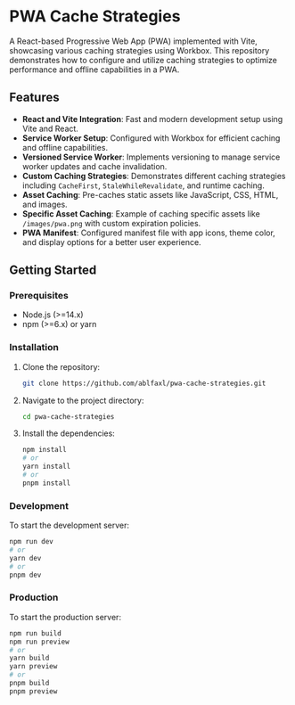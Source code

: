 # PWA Cache Strategies

A React-based Progressive Web App (PWA) implemented with Vite, showcasing various caching strategies using Workbox. This repository demonstrates how to configure and utilize caching strategies to optimize performance and offline capabilities in a PWA.

## Features

- **React and Vite Integration**: Fast and modern development setup using Vite and React.
- **Service Worker Setup**: Configured with Workbox for efficient caching and offline capabilities.
- **Versioned Service Worker**: Implements versioning to manage service worker updates and cache invalidation.
- **Custom Caching Strategies**: Demonstrates different caching strategies including `CacheFirst`, `StaleWhileRevalidate`, and runtime caching.
- **Asset Caching**: Pre-caches static assets like JavaScript, CSS, HTML, and images.
- **Specific Asset Caching**: Example of caching specific assets like `/images/pwa.png` with custom expiration policies.
- **PWA Manifest**: Configured manifest file with app icons, theme color, and display options for a better user experience.

## Getting Started

### Prerequisites

- Node.js (>=14.x)
- npm (>=6.x) or yarn

### Installation

1. Clone the repository:
   ```bash
   git clone https://github.com/ablfaxl/pwa-cache-strategies.git
   ```
2. Navigate to the project directory:
   ```bash
   cd pwa-cache-strategies
   ```
3. Install the dependencies:
   ```bash
   npm install
   # or
   yarn install
   # or
   pnpm install
   ```

### Development

To start the development server:

```bash
npm run dev
# or
yarn dev
# or
pnpm dev
```

### Production

To start the production server:

```bash
npm run build
npm run preview
# or
yarn build
yarn preview
# or
pnpm build
pnpm preview
```

